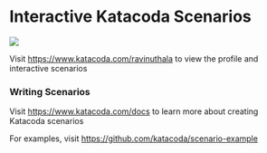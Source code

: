 # Interactive Katacoda Scenarios

[![](http://shields.katacoda.com/katacoda/ravinuthala/count.svg)](https://www.katacoda.com/ravinuthala "Get your profile on Katacoda.com")

Visit https://www.katacoda.com/ravinuthala to view the profile and interactive scenarios

### Writing Scenarios
Visit https://www.katacoda.com/docs to learn more about creating Katacoda scenarios

For examples, visit https://github.com/katacoda/scenario-example
